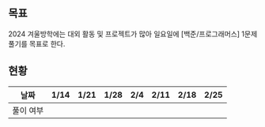 ## 목표
2024 겨울방학에는 대외 활동 및 프로젝트가 많아 일요일에 [백준/프로그래머스] 1문제 풀기를 목표로 한다.

## 현황
|날짜|1/14|1/21|1/28|2/4|2/11|2/18|2/25|
|------|---|---|---|---|---|---|---|
|풀이 여부||||||||
